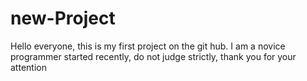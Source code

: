 # new-Project

Hello everyone, this is my first project on the git hub. I am a novice programmer started recently, do not judge strictly, thank you for your attention
